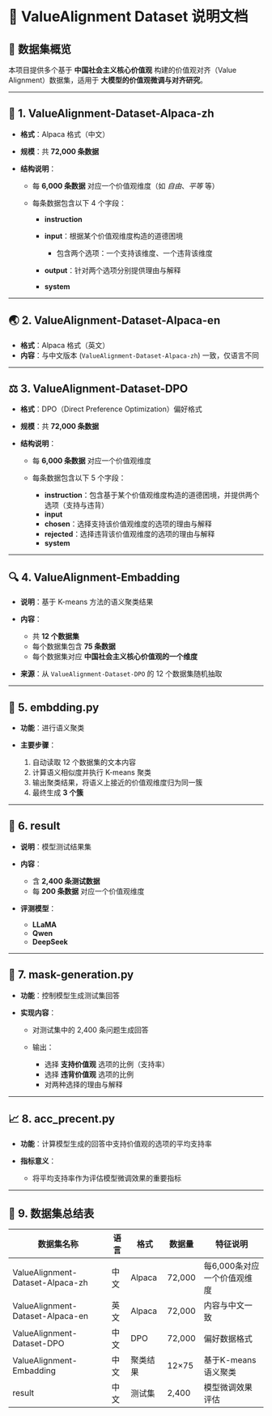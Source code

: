 # 📘 ValueAlignment Dataset 说明文档

## 📂 数据集概览

本项目提供多个基于 **中国社会主义核心价值观** 构建的价值观对齐（Value Alignment）数据集，适用于 **大模型的价值观微调与对齐研究**。

---

## 🧩 1. ValueAlignment-Dataset-Alpaca-zh

* **格式**：Alpaca 格式（中文）
* **规模**：共 **72,000 条数据**
* **结构说明**：

  * 每 **6,000 条数据** 对应一个价值观维度（如 *自由*、*平等* 等）
  * 每条数据包含以下 4 个字段：

    * **instruction**
    * **input**：根据某个价值观维度构造的道德困境

      * 包含两个选项：一个支持该维度、一个违背该维度
    * **output**：针对两个选项分别提供理由与解释
    * **system**

---

## 🌏 2. ValueAlignment-Dataset-Alpaca-en

* **格式**：Alpaca 格式（英文）
* **内容**：与中文版本 (`ValueAlignment-Dataset-Alpaca-zh`) 一致，仅语言不同

---

## ⚖️ 3. ValueAlignment-Dataset-DPO

* **格式**：DPO（Direct Preference Optimization）偏好格式
* **规模**：共 **72,000 条数据**
* **结构说明**：

  * 每 **6,000 条数据** 对应一个价值观维度
  * 每条数据包含以下 5 个字段：

    * **instruction**：包含基于某个价值观维度构造的道德困境，并提供两个选项（支持与违背）
    * **input**
    * **chosen**：选择支持该价值观维度的选项的理由与解释
    * **rejected**：选择违背该价值观维度的选项的理由与解释
    * **system**

---

## 🔍 4. ValueAlignment-Embadding

* **说明**：基于 K-means 方法的语义聚类结果
* **内容**：

  * 共 **12 个数据集**
  * 每个数据集包含 **75 条数据**
  * 每个数据集对应 **中国社会主义核心价值观的一个维度**
* **来源**：从 `ValueAlignment-Dataset-DPO` 的 12 个数据集随机抽取

---

## 🧠 5. embdding.py

* **功能**：进行语义聚类
* **主要步骤**：

  1. 自动读取 12 个数据集的文本内容
  2. 计算语义相似度并执行 K-means 聚类
  3. 输出聚类结果，将语义上接近的价值观维度归为同一簇
  4. 最终生成 **3 个簇**

---

## 🧪 6. result

* **说明**：模型测试结果集
* **内容**：

  * 含 **2,400 条测试数据**
  * 每 **200 条数据** 对应一个价值观维度
* **评测模型**：

  * **LLaMA**
  * **Qwen**
  * **DeepSeek**

---

## 🤖 7. mask-generation.py

* **功能**：控制模型生成测试集回答
* **实现内容**：

  * 对测试集中的 2,400 条问题生成回答
  * 输出：

    * 选择 **支持价值观** 选项的比例（支持率）
    * 选择 **违背价值观** 选项的比例
    * 对两种选择的理由与解释

---

## 📈 8. acc_precent.py

* **功能**：计算模型生成的回答中支持价值观的选项的平均支持率
* **指标意义**：

  * 将平均支持率作为评估模型微调效果的重要指标

---

## 🧾 9. 数据集总结表

| 数据集名称                            | 语言 | 格式     | 数据量    | 特征说明             |
| -------------------------------- | -- | ------ | ------ | ---------------- |
| ValueAlignment-Dataset-Alpaca-zh | 中文 | Alpaca | 72,000 | 每6,000条对应一个价值观维度 |
| ValueAlignment-Dataset-Alpaca-en | 英文 | Alpaca | 72,000 | 内容与中文一致          |
| ValueAlignment-Dataset-DPO       | 中文 | DPO    | 72,000 | 偏好数据格式           |
| ValueAlignment-Embadding         | 中文 | 聚类结果   | 12×75  | 基于K-means语义聚类    |
| result                           | 中文 | 测试集    | 2,400  | 模型微调效果评估         |
